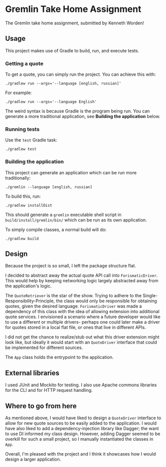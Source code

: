 # Gremlin Take Home Assignment

The Gremlin take home assignment, submitted by Kenneth Worden!

## Usage

This project makes use of Gradle to build, run, and execute tests.

### Getting a quote

To get a quote, you can simply run the project. You can achieve this with:

```./gradlew run --args='--language [english, russian]'```

For example:

```./gradlew run --args='--language English'```

The weird syntax is because Gradle is the program being run. You can generate
a more traditional application, see **Building the application** below.

### Running tests

Use the `test` Gradle task:

```./gradlew test```

### Building the application

This project can generate an application which can be run more traditionally:

```./gremlin --language [english, russian]```

To build this, run:

```./gradlew installDist```

This should generate a `gremlin` executable shell script in `build/install/gremlin/bin/`
which can be run as its own application.

To simply compile classes, a normal build will do:

```./gradlew build```


## Design

Because the project is so small, I left the package structure flat.

I decided to abstract away the actual quote API call into `ForismaticDriver`. This would
help by keeping networking logic largely abstracted away from the application's logic.

The `QuoteRetriever` is the star of the show. Trying to adhere to the Single-Responsibility-Principle,
the class would only be responsible for obtaining quotes, given the desired language. `ForismaticDriver`
was made a dependency of this class with the idea of allowing extension into additional quote services. I
envisioned a scenario where a future developer would like to use a different or multiple drivers-
perhaps one could later make a driver for quotes stored in a local flat file, or ones that live in different
APIs.

I did not get the chance to realize/stub out what this driver extension might look like, but ideally it would
start with an `QuoteDriver` interface that could be implemented for different sources.

The `App` class holds the entrypoint to the application.

## External libraries

I used JUnit and Mockito for testing. I also use Apache commons libraries for the CLI and for HTTP request handling.

## Where to go from here

As mentioned above, I would have liked to design a `QuoteDriver` interface to allow for new quote sources to be easily
added to the application. I would have also liked to add a dependency-injection library like Dagger; the want to use
DI informed my class design. However, adding Dagger seemed to be overkill for such a small project, so I manually
instantiated the classes in `App`.

Overall, I'm pleased with the project and I think it showcases how I would design a larger application.